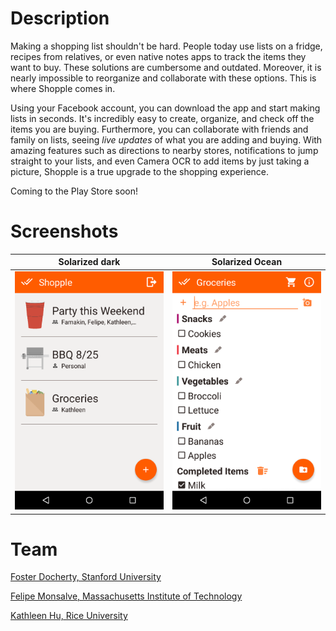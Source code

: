 # **Description**
Making a shopping list shouldn't be hard. People today use lists on a fridge, recipes from relatives, or even native notes apps to track the items they want to buy. These solutions are cumbersome and outdated. Moreover, it is nearly impossible to reorganize and collaborate with these options. This is where Shopple comes in.

Using your Facebook account, you can download the app and start making lists in seconds. It's incredibly easy to create, organize, and check off the items you are buying. Furthermore, you can collaborate with friends and family on lists, seeing *live updates* of what you are adding and buying. With amazing features such as directions to nearby stores, notifications to jump straight to your lists, and even Camera OCR to add items by just taking a picture, Shopple is a true upgrade to the shopping experience.

Coming to the Play Store soon!

# **Screenshots**

Solarized dark             |  Solarized Ocean
:-------------------------:|:-------------------------:
![](shopple-1.png)         |  ![](shopple-2.png)

# **Team** 

[Foster Docherty, Stanford University](https://www.linkedin.com/in/andrew-foster-docherty-81a1b1133/)

[Felipe Monsalve, Massachusetts Institute of Technology](https://www.linkedin.com/in/felipe-monsalve-44a97812a/)

[Kathleen Hu, Rice University](https://www.linkedin.com/in/kathleen-hu-a20b6b138/)
